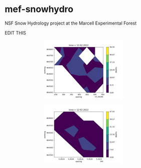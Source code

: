 # mef-snowhydro
NSF Snow Hydrology project at the Marcell Experimental Forest


EDIT THIS

<p align='center'>
  <img src="https://github.com/mwdjones/mef-snowhydro/blob/main/Figures/snowPlots/s2snow.gif" width=50% height=50%>
</p>

<p align='center'>
  <img src="https://github.com/mwdjones/mef-snowhydro/blob/main/Figures/snowPlots/s6snow.gif" width=50% height=50%>
</p>

